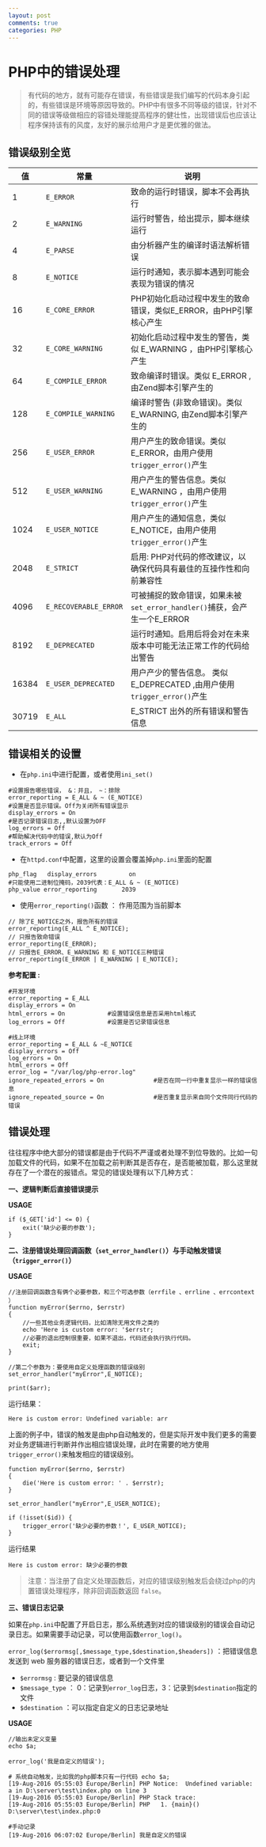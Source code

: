 ```yaml
---
layout: post
comments: true
categories: PHP
---
```



# PHP中的错误处理

> 有代码的地方，就有可能存在错误，有些错误是我们编写的代码本身引起的，有些错误是环境等原因导致的。PHP中有很多不同等级的错误，针对不同的错误等级做相应的容错处理能提高程序的健壮性，出现错误后也应该让程序保持该有的风度，友好的展示给用户才是更优雅的做法。

## 错误级别全览

值 | 常量 | 说明
--- | --- |---
1 | `E_ERROR` | 致命的运行时错误，脚本不会再执行
2 | `E_WARNING` | 运行时警告，给出提示，脚本继续运行
4 | `E_PARSE` | 由分析器产生的编译时语法解析错误
8 |`E_NOTICE` | 运行时通知，表示脚本遇到可能会表现为错误的情况
16 | `E_CORE_ERROR` | PHP初始化启动过程中发生的致命错误，类似E_ERROR，由PHP引擎核心产生
32|`E_CORE_WARNING` |初始化启动过程中发生的警告，类似 E_WARNING ，由PHP引擎核心产生
64 |`E_COMPILE_ERROR` |致命编译时错误。类似 E_ERROR , 由Zend脚本引擎产生的
128|`E_COMPILE_WARNING` |编译时警告 (非致命错误)。类似 E_WARNING, 由Zend脚本引擎产生的
256|`E_USER_ERROR` |用户产生的致命错误。类似 E_ERROR，由用户使用`trigger_error()`产生
512|`E_USER_WARNING` |用户产生的警告信息。类似E_WARNING ，由用户使用`trigger_error()`产生
1024|`E_USER_NOTICE` |用户产生的通知信息，类似 E_NOTICE，由用户使用`trigger_error()`产生
2048|`E_STRICT` |启用: PHP对代码的修改建议，以确保代码具有最佳的互操作性和向前兼容性
4096|`E_RECOVERABLE_ERROR`|可被捕捉的致命错误，如果未被`set_error_handler()`捕获，会产生一个E_ERROR
8192|`E_DEPRECATED`|运行时通知。启用后将会对在未来版本中可能无法正常工作的代码给出警告
16384|`E_USER_DEPRECATED`|用户产少的警告信息。 类似 E_DEPRECATED ,由用户使用`trigger_error()`产生
30719|`E_ALL`|E_STRICT 出外的所有错误和警告信息


## 错误相关的设置

- 在`php.ini`中进行配置，或者使用`ini_set()`

```
#设置报告哪些错误， &：并且， ~：排除
error_reporting = E_ALL & ~ (E_NOTICE)
#设置是否显示错误。Off为关闭所有错误显示
display_errors = On
#是否记录错误日志,,默认设置为OFF
log_errors = Off
#帮助解决代码中的错误,默认为Off
track_errors = Off
```

- 在`httpd.conf`中配置，这里的设置会覆盖掉`php.ini`里面的配置

```
php_flag   display_errors         on
#只能使用二进制位掩码，2039代表：E_ALL & ~ (E_NOTICE)
php_value error_reporting       2039
```

- 使用`error_reporting()`函数 ： 作用范围为当前脚本

```
// 除了E_NOTICE之外，报告所有的错误
error_reporting(E_ALL ^ E_NOTICE); 
// 只报告致命错误
error_reporting(E_ERROR);       
// 只报告E_ERROR、E_WARNING 和 E_NOTICE三种错误
error_reporting(E_ERROR | E_WARNING | E_NOTICE);
```

**参考配置 :**

```
#开发环境
error_reporting = E_ALL     
display_errors = On          
html_errors = On            #设置错误信息是否采用html格式
log_errors = Off            #设置是否记录错误信息

#线上环境
error_reporting = E_ALL & ~E_NOTICE  
display_errors = Off  
log_errors = On  
html_errors = Off  
error_log = "/var/log/php-error.log"     
ignore_repeated_errors = On              #是否在同一行中重复显示一样的错误信息
ignore_repeated_source = On              #是否重复显示来自同个文件同行代码的错误  
```


## 错误处理

往往程序中绝大部分的错误都是由于代码不严谨或者处理不到位导致的。比如一句加载文件的代码，如果不在加载之前判断其是否存在，是否能被加载，那么这里就存在了一个潜在的报错点。常见的错误处理有以下几种方式：

**一、逻辑判断后直接错误提示**

**USAGE**

```
if ($_GET['id'] <= 0) {
    exit('缺少必要的参数');
}
```

**二、注册错误处理回调函数（`set_error_handler()`）与手动触发错误（`trigger_error()`）**

**USAGE**

```
//注册回调函数含有俩个必要参数，和三个可选参数（errfile 、errline 、errcontext ）
function myError($errno, $errstr)
{
    //一些其他业务逻辑代码，比如清除无用文件之类的
    echo 'Here is custom error: '$errstr;
    //必要的退出控制很重要，如果不退出，代码还会执行执行代码。
    exit;
}

//第二个参数为：要使用自定义处理函数的错误级别
set_error_handler("myError",E_NOTICE);

print($arr);
```

运行结果：

```
Here is custom error: Undefined variable: arr
```

上面的例子中，错误的触发是由php自动触发的，但是实际开发中我们更多的需要对业务逻辑进行判断并作出相应错误处理，此时在需要的地方使用`trigger_error()`来触发相应的错误级别。

```
function myError($errno, $errstr)
{
    die('Here is custom error: ' . $errstr);
}

set_error_handler("myError",E_USER_NOTICE);

if (!isset($id)) {
    trigger_error('缺少必要的参数！', E_USER_NOTICE);
}
```

运行结果

```
Here is custom error: 缺少必要的参数
```

> 注意：当注册了自定义处理函数后，对应的错误级别触发后会绕过php的内置错误处理程序，除非回调函数返回 `false`。 



**三、错误日志记录**

如果在`php.ini`中配置了开启日志，那么系统遇到对应的错误级别的错误会自动记录日志。如果需要手动记录，可以使用函数`error_log()`。

`error_log($errormsg[,$message_type,$destination,$headers])` ：把错误信息发送到 web 服务器的错误日志，或者到一个文件里

- `$errormsg` : 要记录的错误信息
- `$message_type` ： 0：记录到`error_log`日志，3：记录到`$destination`指定的文件
- `$destination` ：可以指定自定义的日志记录地址

**USAGE**

```
//输出未定义变量
echo $a;

error_log('我是自定义的错误');
```



```
# 系统自动触发，比如我的php脚本只有一行代码 echo $a;
[19-Aug-2016 05:55:03 Europe/Berlin] PHP Notice:  Undefined variable: a in D:\server\test\index.php on line 3
[19-Aug-2016 05:55:03 Europe/Berlin] PHP Stack trace:
[19-Aug-2016 05:55:03 Europe/Berlin] PHP   1. {main}() D:\server\test\index.php:0

#手动记录
[19-Aug-2016 06:07:02 Europe/Berlin] 我是自定义的错误
```




